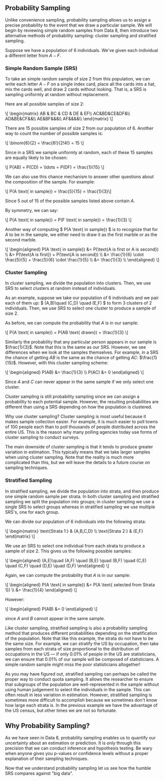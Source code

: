 
## Probability Sampling

Unlike convenience sampling, probability sampling allows us to assign a precise
probability to the event that we draw a particular sample. We will begin by
reviewing simple random samples from Data 8, then introduce two alternative
methods of probability sampling: cluster sampling and stratified sampling.

Suppose we have a population of $6$ individuals. We've given each individual a
different letter from $A-F$.

### Simple Random Sample (SRS)

To take an simple random sample of size $2$ from this population, we can write
each letter $A-F$ on a single index card, place all the cards into a hat, mix
the cards well, and draw $2$ cards without looking. That is, a SRS is sampling
uniformly at random without replacement.

Here are all possible samples of size 2:

\\[
\begin{matrix}
AB & BC & CD & DE & EF\\\\
AC&BD&CE&DF&\\\\
AD&BE&CF&&\\\\
AE&BF&&&\\\\
AF&&&&\\\\
\end{matrix}
\\]

There are $15$ possible samples of size $2$ from our population of $6$. Another
way to count the number of possible samples is:

\\[
\binom{6}{2} = \frac{6!}{2!4!} = 15
\\]

Since in a SRS we sample uniformly at random, each of these $15$ samples are
equally likely to be chosen:

\\[ P(AB) = P(CD) = \ldots = P(DF) = \frac{1}{15} \\]

We can also use this chance mechanism to answer other questions about the
composition of the sample. For example:

\\[ P(A \text{ in sample}) = \frac{5}{15} = \frac{1}{3}\\]

Since $5$ out of $15$ of the possible samples listed above contain $A$.

By symmetry, we can say:

\\[ P(A \text{ in sample}) = P(F \text{ in sample}) = \frac{1}{3} \\]

Another way of computing $ P(A \text{ in sample}) $ is to recognize that for
$A$ to be in the sample, we either need to draw it as the first marble or as
the second marble.

\\[
\begin{aligned}
P(A \text{ in sample}) &= P(\text{A is first or A is second}) \\\\
&= P(\text{A is first}) + P(\text{A is second}) \\\\
&= \frac{1}{6} \cdot \frac{5}{5} + \frac{5}{6} \cdot \frac{1}{5} \\\\
&= \frac{1}{3} \\\\
\end{aligned}
\\]

### Cluster Sampling

In cluster sampling, we divide the population into clusters. Then, we use SRS
to select clusters at random instead of individuals.

As an example, suppose we take our population of $6$ individuals and we pair
each of them up: $ (A,B)\quad (C,D) \quad (E,F) $ to form 3 clusters of 2
individuals. Then, we use SRS to select one cluster to produce a sample of size 2.

As before, we can compute the probability that $A$ is in our sample:

\\[ P(A \text{ in sample}) = P(AB \text{ drawn}) = \frac{1}{3} \\]

Similarly the probability that any particular person appears in our sample is
$\frac{1}{3}$. Note that this is the same as our SRS. However, we see
differences when we look at the samples themselves. For example, in a SRS the
chance of getting $AB$ is the same as the chance of getting $AC$:
$\frac{1}{15}$. However, with this cluster sampling scheme:

\\[
\begin{aligned}
P(AB) &= \frac{1}{3} \\\\
P(AC) &= 0
\end{aligned}
\\]

Since $A$ and $C$ can never appear in the same sample if we only select one
cluster.

Cluster sampling is still probability sampling since we can assign a
probability to each potential sample. However, the resulting probabilities are
different than using a SRS depending on how the population is clustered.

Why use cluster sampling? Cluster sampling is most useful because it makes
sample collection easier. For example, it is much easier to poll towns of 100
people each than to poll thousands of people distributed across the entire US.
This is the reason why many polling agencies today use forms of cluster
sampling to conduct surveys.

The main downside of cluster sampling is that it tends to produce greater
variation in estimation. This typically means that we take larger samples when
using cluster sampling. Note that the reality is much more complicated than
this, but we will leave the details to a future course on sampling techniques.

### Stratified Sampling

In stratified sampling, we divide the population into strata, and then produce
one simple random sample per strata. In both cluster sampling and stratified
sampling we split the population into groups; in cluster sampling we use a
single SRS to select groups whereas in stratified sampling we use multiple
SRS's, one for each group.

We can divide our population of 6 individuals into the following strata:

\\[
\begin{matrix}
\text{Strata 1:} & \{A,B,C,D\} \\\\
\text{Strata 2:} & \{E,F\}
\end{matrix}
\\]

We use an SRS to select one individual from each strata to produce a sample of
size $2$. This gives us the following possible samples:

\\[
\begin{aligned}
(A,E)\quad (A,F) \quad (B,E) \quad (B,F) \quad (C,E) \quad (C,F)
\quad (D,E) \quad (D,F)
\end{aligned}
\\]

Again, we can compute the probability that $A$ is in our sample:

\\[
\begin{aligned}
P(A \text{ in sample}) &= P(A \text{ selected from Strata 1}) \\\\
&= \frac{1}{4}
\end{aligned}
\\]

However:

\\[
\begin{aligned}
P(AB) &= 0
\end{aligned}
\\]

since $A$ and $B$ cannot appear in the same sample.

Like cluster sampling, stratified sampling is also a probability sampling
method that produces different probabilities depending on the stratification of
the population. Note that like this example, the strata do not have to be the
same size. For example, we can stratify the US by occupation, then take samples
from each strata of size proportional to the distribution of occupations in the
US — if only 0.01% of people in the US are statisticians, we can ensure that
0.01% of our sample will be composed of statisticians. A simple random sample
might miss the poor statisticians altogether!

As you may have figured out, stratified sampling can perhaps be called the
proper way to conduct quota sampling. It allows the researcher to ensure that
subgroups of the population are well-represented in the sample without using
human judgement to select the individuals in the sample. This can often result
in less variation in estimation. However, stratified sampling is sometimes more
difficult to accomplish because we sometimes don't know how large each strata
is. In the previous example we have the advantage of the US census, but other
times we are not so fortunate.

## Why Probability Sampling?

As we have seen in Data 8, probability sampling enables us to quantify our
uncertainty about an estimation or prediction. It is only through this
precision that we can conduct inference and hypothesis testing. Be wary when
anyone gives you p-values or confidence levels without a proper explanation of
their sampling techniques.

Now that we understand probability sampling let us see how the humble SRS
compares against "big data".

